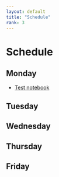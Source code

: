```yaml
---
layout: default
title: "Schedule"
rank: 3
---
```

# Schedule

## Monday

* [Test notebook](notebooks_pages/test.ipynb/)

## Tuesday

## Wednesday

## Thursday

## Friday
